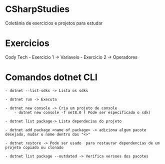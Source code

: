 # CSharpStudies
Coletânia de exercicios e projetos para estudar

# Exercicios
Cody Tech
    -  Exercicio 1 -> Variaveis
    - Exercicio 2 -> Operadores

# Comandos dotnet CLI
    - dotnet --list-sdks -> Lista os sdks

    - dotnet run -> Executa

    - dotnet new console -> Cria um projeto de console
        - dotnet new console -f net8.0 ( Pode ser especificado o sdk)

    - dotnet list package-> Lista dependecias do projeto

    - dotnet add package <name of package> -> adiciona algum pacote desejado, mudar o nome dentro dos "<>"

    - dotnet restore -> Pode ser usado  para restaurar dependencias de um projeto copiado ou clonado

    - dotnet list package --outdated -> Verifica versoes dos pacotes


